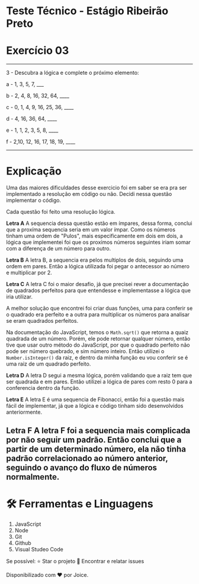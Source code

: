 # Teste Técnico - Estágio Ribeirão Preto

# Exercício 03

---

3 - Descubra a lógica e complete o próximo elemento:

a - 1, 3, 5, 7, ___

b - 2, 4, 8, 16, 32, 64, ____

c - 0, 1, 4, 9, 16, 25, 36, ____

d - 4, 16, 36, 64, ____

e - 1, 1, 2, 3, 5, 8, ____

f - 2,10, 12, 16, 17, 18, 19, ____

---
# Explicação

Uma das maiores dificuldades desse exercicio foi em saber se era pra ser implementado a resolução em código ou não. Decidi nessa questão implementar o código. 

Cada questão foi feito uma resolução lógica. 

**Letra A**
A sequencia dessa questão estão em ímpares, dessa forma, conclui que a proxíma sequencia seria em um valor ímpar. Como os números tinham uma ordem de "Pulos", mais especificamente em dois em dois, a lógica que implementei foi que os proxímos números seguintes iriam somar com a diferença de um número para outro. 

**Letra B**
A letra B, a sequencia era pelos multiplos de dois, seguindo uma ordem em pares. Então a lógica utilizada foi pegar o antecessor ao número e multiplicar por 2.

**Letra C**
A letra C foi o maior desafio, já que precisei rever a documentação de quadrados perfeitos para que entendesse e implementasse a lógica que iria utilizar. 

A melhor solução que encontrei foi criar duas funções, uma para conferir se o quadrado era perfeito e a outra para multiplicar os números para analisar se eram quadrados perfeitos. 

Na documentação do JavaScript, temos o `Math.sqrt()` que retorna a quaiz quadrada de um número. Porém, ele pode retornar qualquer número, então tive que usar outro método do JavaScript, por que o quadrado perfeito não pode ser número quebrado, e sim número inteiro. Então utilizei o `Number.isInteger()` da raiz, e dentro da minha função eu vou conferir se é uma raiz de um quadrado perfeito. 

**Letra D**
A letra D segui a mesma lógica, porém validando que a raiz tem que ser quadrada e em pares. Então utilizei a lógica de pares com resto 0 para a conferencia dentro da função.

**Letra E**
A letra E é uma sequencia de Fibonacci, então foi a questão mais fácil de implementar, já que a lógica e código tinham sido desenvolvidos anteriormente. 

**Letra F**
A letra F foi a sequencia mais complicada por não seguir um padrão. Então conclui que a partir de um determinado número, ela não tinha padrão correlacionado ao número anterior, seguindo o avanço do fluxo de números normalmente. 
---

# **🛠️ Ferramentas e Linguagens**

1. JavaScript 
2. Node
3. Git
4. Github
5. Visual Studeo Code

Se possível: ⭐️ Star o projeto 🐛 Encontrar e relatar issues

Disponibilizado com ♥ por Joice.